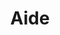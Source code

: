 ---
layout: page.njk
tags: page
key: help_fr
title: Aide
parent: getting-started_fr
order: 4
availablelanguages: 
    - de
    - en
---